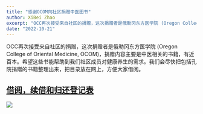 ```yaml
---
title: "感谢OCOM向社区捐赠中医图书"
author: XiBei Zhao
excerpt: "OCC再次接受来自社区的捐赠，这次捐赠者是俄勒冈东方医学院 (Oregon College of Oriental Medicine, OCOM)，捐赠内容主要是中医相关的书籍，有近百本。希望这些书能帮助到我们社区成员对健康养生的需求。我们会尽快把包括孔院捐赠的书籍整理出来，把目录放在网上，方便大家借阅。"
date: "2022-10-21"
---
```


OCC再次接受来自社区的捐赠，这次捐赠者是俄勒冈东方医学院 (Oregon College of Oriental Medicine, OCOM)，捐赠内容主要是中医相关的书籍，有近百本。希望这些书能帮助到我们社区成员对健康养生的需求。我们会尽快把包括孔院捐赠的书籍整理出来，把目录放在网上，方便大家借阅。

## [借阅，续借和归还登记表](https://docs.google.com/forms/d/e/1FAIpQLSdxa5wLGNIdTZCN7kYeeSJRgSU1Ro0YQoH7aLMx08ed-ZD01w/viewform?usp=sf_link)

![](https://res.cloudinary.com/dhngj18do/image/upload/f_auto,q_auto/v1/images/312601634_160959499902474_6009572189754533884_n)
